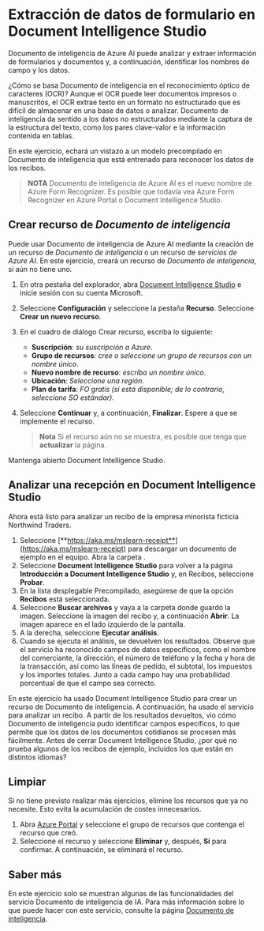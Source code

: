 # Extracción de datos de formulario en Document Intelligence Studio

Documento de inteligencia de Azure AI puede analizar y extraer información de formularios y documentos y, a continuación, identificar los nombres de campo y los datos. 

¿Cómo se basa Documento de inteligencia en el reconocimiento óptico de caracteres (OCR)? Aunque el OCR puede leer documentos impresos o manuscritos, el OCR extrae texto en un formato no estructurado que es difícil de almacenar en una base de datos o analizar. Documento de inteligencia da sentido a los datos no estructurados mediante la captura de la estructura del texto, como los pares clave-valor e la información contenida en tablas. 

En este ejercicio, echará un vistazo a un modelo precompilado en Documento de inteligencia que está entrenado para reconocer los datos de los recibos. 

> **NOTA** Documento de inteligencia de Azure AI es el nuevo nombre de Azure Form Recognizer. Es posible que todavía vea Azure Form Recognizer en Azure Portal o Document Intelligence Studio.

## Crear recurso de *Documento de inteligencia*

Puede usar Documento de inteligencia de Azure AI mediante la creación de un recurso de *Documento de inteligencia* o un recurso de *servicios de Azure AI*. En este ejercicio, creará un recurso de *Documento de inteligencia*, si aún no tiene uno.

1. En otra pestaña del explorador, abra [Document Intelligence Studio](https://formrecognizer.appliedai.azure.com/studio) e inicie sesión con su cuenta Microsoft.
1. Seleccione **Configuración** y seleccione la pestaña **Recurso**. Seleccione **Crear un nuevo recurso**.
1. En el cuadro de diálogo Crear recurso, escriba lo siguiente:
    - **Suscripción**: *su suscripción a Azure*.
    - **Grupo de recursos**: *cree o seleccione un grupo de recursos con un nombre único*.
    - **Nuevo nombre de recurso**: *escriba un nombre único*.
    - **Ubicación**: *Seleccione una región*.
    - **Plan de tarifa**: *FO gratis (si está disponible; de lo contrario, seleccione SO estándar)*.
1. Seleccione **Continuar** y, a continuación, **Finalizar**. Espere a que se implemente el recurso.

    >**Nota** Si el recurso aún no se muestra, es posible que tenga que **actualizar** la página.

Mantenga abierto Document Intelligence Studio.

## Analizar una recepción en Document Intelligence Studio

Ahora está listo para analizar un recibo de la empresa minorista ficticia Northwind Traders.

1. Seleccione [**https://aka.ms/mslearn-receipt**](https://aka.ms/mslearn-receipt) para descargar un documento de ejemplo en el equipo. Abra la carpeta . 
1. Seleccione **Document Intelligence Studio** para volver a la página **Introducción a Document Intelligence Studio** y, en Recibos, seleccione **Probar**.
1. En la lista desplegable Precompilado, asegúrese de que la opción **Recibos** está seleccionada.
1. Seleccione **Buscar archivos** y vaya a la carpeta donde guardó la imagen. Seleccione la imagen del recibo y, a continuación **Abrir**. La imagen aparece en el lado izquierdo de la pantalla.
1. A la derecha, seleccione **Ejecutar análisis**.
1. Cuando se ejecuta el análisis, se devuelven los resultados. Observe que el servicio ha reconocido campos de datos específicos, como el nombre del comerciante, la dirección, el número de teléfono y la fecha y hora de la transacción, así como las líneas de pedido, el subtotal, los impuestos y los importes totales. Junto a cada campo hay una probabilidad porcentual de que el campo sea correcto.

En este ejercicio ha usado Document Intelligence Studio para crear un recurso de Documento de inteligencia. A continuación, ha usado el servicio para analizar un recibo. A partir de los resultados devueltos, vio cómo Documento de inteligencia pudo identificar campos específicos, lo que permite que los datos de los documentos cotidianos se procesen más fácilmente. Antes de cerrar Document Intelligence Studio, ¿por qué no prueba algunos de los recibos de ejemplo, incluidos los que están en distintos idiomas?

## Limpiar

Si no tiene previsto realizar más ejercicios, elimine los recursos que ya no necesite. Esto evita la acumulación de costes innecesarios.

1. Abra [Azure Portal]( https://portal.azure.com) y seleccione el grupo de recursos que contenga el recurso que creó.
1. Seleccione el recurso y seleccione **Eliminar** y, después, **Sí** para confirmar. A continuación, se eliminará el recurso.

## Saber más

En este ejercicio solo se muestran algunas de las funcionalidades del servicio Documento de inteligencia de IA. Para más información sobre lo que puede hacer con este servicio, consulte la página [Documento de inteligencia](https://learn.microsoft.com/azure/ai-services/document-intelligence/overview?view=doc-intel-3.1.0).
